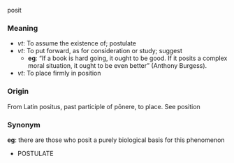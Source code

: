 posit
### Meaning
+ _vt_: To assume the existence of; postulate
+ _vt_: To put forward, as for consideration or study; suggest
    + __eg__: “If a book is hard going, it ought to be good. If it posits a complex moral situation, it ought to be even better” (Anthony Burgess).
+ _vt_: To place firmly in position

### Origin

From Latin positus, past participle of pōnere, to place. See position

### Synonym

__eg__: there are those who posit a purely biological basis for this phenomenon

+ POSTULATE


